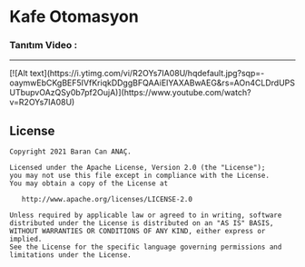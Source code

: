 # Kafe Otomasyon

### Tanıtım Video :
--------
<p>
    [![Alt text](https://i.ytimg.com/vi/R2OYs7IA08U/hqdefault.jpg?sqp=-oaymwEbCKgBEF5IVfKriqkDDggBFQAAiEIYAXABwAEG&rs=AOn4CLDrdUPSUTbupvOAzQSy0b7pf2OujA)](https://www.youtube.com/watch?v=R2OYs7IA08U)
</p>


License
--------


    Copyright 2021 Baran Can ANAÇ.

    Licensed under the Apache License, Version 2.0 (the "License");
    you may not use this file except in compliance with the License.
    You may obtain a copy of the License at

       http://www.apache.org/licenses/LICENSE-2.0

    Unless required by applicable law or agreed to in writing, software
    distributed under the License is distributed on an "AS IS" BASIS,
    WITHOUT WARRANTIES OR CONDITIONS OF ANY KIND, either express or implied.
    See the License for the specific language governing permissions and
    limitations under the License.
